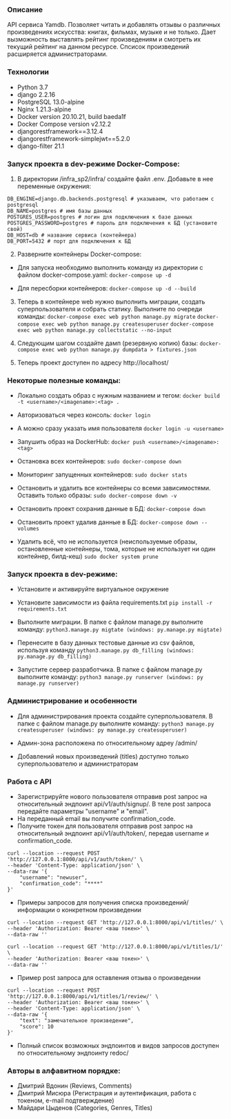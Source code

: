 
### Описание
API сервиса Yamdb. Позволяет читать и добавлять отзывы о различных произведениях искусства: книгах, фильмах, музыке и не только.
Дает вызможность выставлять рейтинг произведениям и смотреть их текущий рейтинг на данном ресурсе.
Спсисок произведений расширяется администраторами.

### Технологии
- Python 3.7
- django 2.2.16
- PostgreSQL 13.0-alpine
- Nginx 1.21.3-alpine
- Docker version 20.10.21, build baeda1f
- Docker Compose version v2.12.2
- djangorestframework==3.12.4
- djangorestframework-simplejwt==5.2.0
- django-filter 21.1


### Запуск проекта в dev-режиме Docker-Compose:
1. В директории /infra_sp2/infra/ создайте файл .env. Добавьте в нее переменные окружения:
```
DB_ENGINE=django.db.backends.postgresql # указываем, что работаем с postgresql
DB_NAME=postgres # имя базы данных
POSTGRES_USER=postgres # логин для подключения к базе данных
POSTGRES_PASSWORD=postgres # пароль для подключения к БД (установите свой)
DB_HOST=db # название сервиса (контейнера)
DB_PORT=5432 # порт для подключения к БД
```
2. Разверните контейнеры Docker-compose:

- Для запуска необходимо выполнить команду из директории с файлом docker-compose.yaml:
``` docker-compose up -d ```

- Для пересборки контейнеров:
``` docker-compose up -d --build ```

3. Теперь в контейнере web нужно выполнить миграции, создать суперпользователя и собрать статику.
Выполните по очереди команды:
``` docker-compose exec web python manage.py migrate ```
``` docker-compose exec web python manage.py createsuperuser ```
``` docker-compose exec web python manage.py collectstatic --no-input ```

4. Следующим шагом создайте дамп (резервную копию) базы:
``` docker-compose exec web python manage.py dumpdata > fixtures.json ```

5. Теперь проект доступен по адресу http://localhost/


### Некоторые полезные команды:
- Локально создать образ с нужным названием и тегом:
``` docker build -t <username>/<imagename>:<tag> . ```

- Авторизоваться через консоль:
``` docker login ```

- А можно сразу указать имя пользователя
``` docker login -u <username> ```

- Запушить образ на DockerHub:
``` docker push <username>/<imagename>:<tag> ```

- Остановка всех контейнеров:
``` sudo docker-compose down ```

- Мониторинг запущенных контейнеров:
``` sudo docker stats ```

- Остановить и удалить все контейнеры со всеми зависимостями. Оставить только образы:
``` sudo docker-compose down -v ```

- Остановить проект сохранив данные в БД:
``` docker-compose down ```

- Остановить проект удалив данные в БД:
``` docker-compose down --volumes ```

- Удалить всё, что не используется (неиспользуемые образы, остановленные контейнеры, тома, которые не использует ни один контейнер, билд-кеш)
``` sudo docker system prune ```



### Запуск проекта в dev-режиме:
- Установите и активируйте виртуальное окружение
- Установите зависимости из файла requirements.txt
``` pip install -r requirements.txt ```

- Выполните миграции. В папке с файлом manage.py выполните команду:
``` python3.manage.py migtate (windows: py.manage.py migtate) ```

- Перенесите в базу данных тестовые данные из csv файлов, используя команду
``` python3.manage.py db_filling (windows: py.manage.py db_filling) ```

- Запустите сервер разработчика. В папке с файлом manage.py выполните команду:
``` python3 manage.py runserver (windows: py manage.py runserver) ```


### Администрирование и особенности
- Для администрирования проекта создайте суперпользователя. В папке с файлом manage.py выполните команду:
``` python3 manage.py createsuperuser (windows: py manage.py createsuperuser) ```

- Админ-зона расположена по относительному адреу /admin/
- Добавлений новых произведений (titles) доступно только суперпользователю и администраторам


### Работа с API
- Зарегистрируйте нового пользователя отправив post запрос на относительный эндпоинт api/v1/auth/signup/. В теле post запроса передайте параметры "username" и "email".
- На переданный email вы получите confirmation_code.
- Получите токен для пользователя отправив post запрос на относительный эндпоинт api/v1/auth/token/, передав username и confirmation_code.
```
curl --location --request POST 'http://127.0.0.1:8000/api/v1/auth/token/' \
--header 'Content-Type: application/json' \
--data-raw '{
    "username": "newuser",
    "confirmation_code": "****"
}'
```
- Примеры запросов для получения списка произведений/информации о конкретном произведении
```
curl --location --request GET 'http://127.0.0.1:8000/api/v1/titles/' \
--header 'Authorization: Bearer <ваш токен>' \
--data-raw ''
```
```
curl --location --request GET 'http://127.0.0.1:8000/api/v1/titles/1/' \
--header 'Authorization: Bearer <ваш токен>' \
--data-raw ''
```
- Пример post запроса для оставления отзыва о произведении
```
curl --location --request POST 'http://127.0.0.1:8000/api/v1/titles/1/review/' \
--header 'Authorization: Bearer <ваш токен>' \
--header 'Content-Type: application/json' \
--data-raw '{
    "text": "замечательное произведение",
    "score": 10
}'
```
- Полный список возможных эндпоинтов и видов запросов доступен по относительному эндпоинту redoc/

### Авторы в алфавитном порядке:
- Дмитрий Вдонин (Reviews, Comments)
- Дмитрий Мисюра (Регистрация и аутентификация, работа с токеном, e-mail подтверждение)
- Майдари Цыденов (Categories, Genres, Titles)
